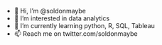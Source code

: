 - 👋 Hi, I’m @soldonmaybe
- 👀 I’m interested in data analytics
- 🌱 I’m currently learning python, R, SQL, Tableau
- 📫 Reach me on twitter.com/soldonmaybe

<!---
soldonmaybe/soldonmaybe is a ✨ special ✨ repository because its `README.md` (this file) appears on your GitHub profile.
You can click the Preview link to take a look at your changes.
--->
